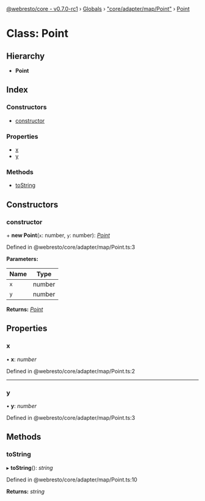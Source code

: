 [@webresto/core - v0.7.0-rc1](../README.md) › [Globals](../globals.md) › ["core/adapter/map/Point"](../modules/_core_adapter_map_point_.md) › [Point](_core_adapter_map_point_.point.md)

# Class: Point

## Hierarchy

* **Point**

## Index

### Constructors

* [constructor](_core_adapter_map_point_.point.md#constructor)

### Properties

* [x](_core_adapter_map_point_.point.md#x)
* [y](_core_adapter_map_point_.point.md#y)

### Methods

* [toString](_core_adapter_map_point_.point.md#tostring)

## Constructors

###  constructor

\+ **new Point**(`x`: number, `y`: number): *[Point](_core_adapter_map_point_.point.md)*

Defined in @webresto/core/adapter/map/Point.ts:3

**Parameters:**

Name | Type |
------ | ------ |
`x` | number |
`y` | number |

**Returns:** *[Point](_core_adapter_map_point_.point.md)*

## Properties

###  x

• **x**: *number*

Defined in @webresto/core/adapter/map/Point.ts:2

___

###  y

• **y**: *number*

Defined in @webresto/core/adapter/map/Point.ts:3

## Methods

###  toString

▸ **toString**(): *string*

Defined in @webresto/core/adapter/map/Point.ts:10

**Returns:** *string*
